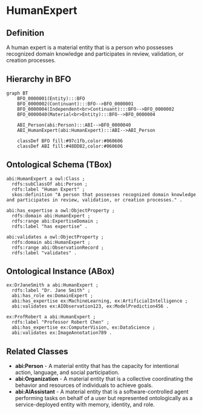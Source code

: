 # HumanExpert

## Definition
A human expert is a material entity that is a person who possesses recognized domain knowledge and participates in review, validation, or creation processes.

## Hierarchy in BFO
```mermaid
graph BT
    BFO_0000001(Entity):::BFO
    BFO_0000002(Continuant):::BFO-->BFO_0000001
    BFO_0000004(Independent<br>Continuant):::BFO-->BFO_0000002
    BFO_0000040(Material<br>Entity):::BFO-->BFO_0000004
    
    ABI_Person(abi:Person):::ABI-->BFO_0000040
    ABI_HumanExpert(abi:HumanExpert):::ABI-->ABI_Person
    
    classDef BFO fill:#97c1fb,color:#060606
    classDef ABI fill:#48DD82,color:#060606
```

## Ontological Schema (TBox)
```turtle
abi:HumanExpert a owl:Class ;
  rdfs:subClassOf abi:Person ;
  rdfs:label "Human Expert" ;
  skos:definition "A person that possesses recognized domain knowledge and participates in review, validation, or creation processes." .

abi:has_expertise a owl:ObjectProperty ;
  rdfs:domain abi:HumanExpert ;
  rdfs:range abi:ExpertiseDomain ;
  rdfs:label "has expertise" .

abi:validates a owl:ObjectProperty ;
  rdfs:domain abi:HumanExpert ;
  rdfs:range abi:ObservationRecord ;
  rdfs:label "validates" .
```

## Ontological Instance (ABox)
```turtle
ex:DrJaneSmith a abi:HumanExpert ;
  rdfs:label "Dr. Jane Smith" ;
  abi:has_role ex:DomainExpert ;
  abi:has_expertise ex:MachineLearning, ex:ArtificialIntelligence ;
  abi:validates ex:AIObservation123, ex:ModelPrediction456 .

ex:ProfRobert a abi:HumanExpert ;
  rdfs:label "Professor Robert Chen" ;
  abi:has_expertise ex:ComputerVision, ex:DataScience ;
  abi:validates ex:ImageAnnotation789 .
```

## Related Classes
- **abi:Person** - A material entity that has the capacity for intentional action, language, and social participation.
- **abi:Organization** - A material entity that is a collective coordinating the behavior and resources of individuals to achieve goals.
- **abi:AIAssistant** - A material entity that is a software-controlled agent performing tasks on behalf of a user but represented ontologically as a service-deployed entity with memory, identity, and role. 